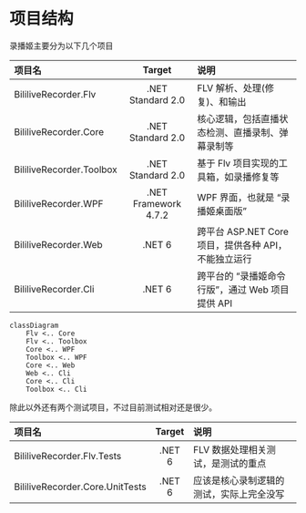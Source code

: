 # 项目结构

录播姬主要分为以下几个项目

项目名 | Target | 说明
:---- | :-----: | :---
BililiveRecorder.Flv | .NET Standard 2.0 | FLV 解析、处理(修复)、和输出
BililiveRecorder.Core | .NET Standard 2.0 | 核心逻辑，包括直播状态检测、直播录制、弹幕录制等
BililiveRecorder.Toolbox | .NET Standard 2.0 | 基于 Flv 项目实现的工具箱，如录播修复等
BililiveRecorder.WPF | .NET Framework 4.7.2 | WPF 界面，也就是 “录播姬桌面版”
BililiveRecorder.Web | .NET 6 | 跨平台 ASP.NET Core 项目，提供各种 API，不能独立运行
BililiveRecorder.Cli | .NET 6 | 跨平台的 “录播姬命令行版”，通过 Web 项目提供 API

```mermaid
classDiagram
    Flv <.. Core
    Flv <.. Toolbox
    Core <.. WPF
    Toolbox <.. WPF
    Core <.. Web
    Web <.. Cli
    Core <.. Cli
    Toolbox <.. Cli
```

除此以外还有两个测试项目，不过目前测试相对还是很少。

项目名 | Target | 说明
:---- | :-----: | :---
BililiveRecorder.Flv.Tests | .NET 6 | FLV 数据处理相关测试，是测试的重点
BililiveRecorder.Core.UnitTests | .NET 6 | 应该是核心录制逻辑的测试，实际上完全没写
